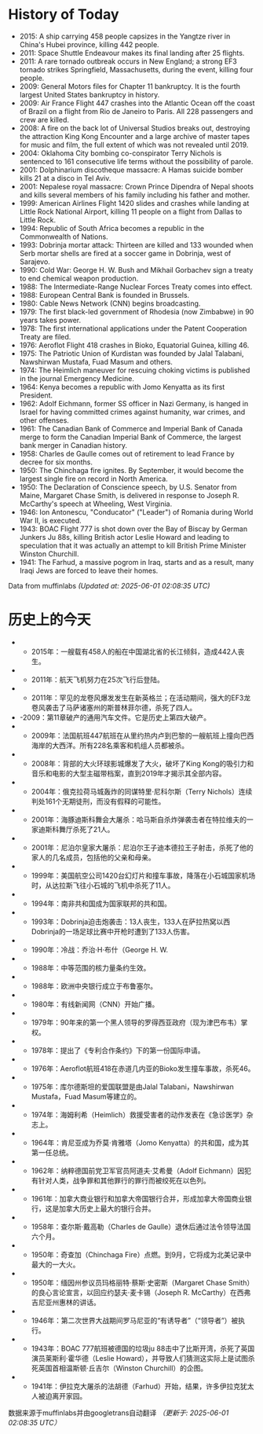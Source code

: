 # History of Today 

- 2015: A ship carrying 458 people capsizes in the Yangtze river in China's Hubei province, killing 442 people.
- 2011: Space Shuttle Endeavour makes its final landing after 25 flights.
- 2011: A rare tornado outbreak occurs in New England; a strong EF3 tornado strikes Springfield, Massachusetts, during the event, killing four people.
- 2009: General Motors files for Chapter 11 bankruptcy. It is the fourth largest United States bankruptcy in history.
- 2009: Air France Flight 447 crashes into the Atlantic Ocean off the coast of Brazil on a flight from Rio de Janeiro to Paris. All 228 passengers and crew are killed.
- 2008: A fire on the back lot of Universal Studios breaks out, destroying the attraction King Kong Encounter and a large archive of master tapes for music and film, the full extent of which was not revealed until 2019.
- 2004: Oklahoma City bombing co-conspirator Terry Nichols is sentenced to 161 consecutive life terms without the possibility of parole.
- 2001: Dolphinarium discotheque massacre: A Hamas suicide bomber kills 21 at a disco in Tel Aviv.
- 2001: Nepalese royal massacre: Crown Prince Dipendra of Nepal shoots and kills several members of his family including his father and mother.
- 1999: American Airlines Flight 1420 slides and crashes while landing at Little Rock National Airport, killing 11 people on a flight from Dallas to Little Rock.
- 1994: Republic of South Africa becomes a republic in the Commonwealth of Nations.
- 1993: Dobrinja mortar attack: Thirteen are killed and 133 wounded when Serb mortar shells are fired at a soccer game in Dobrinja, west of Sarajevo.
- 1990: Cold War: George H. W. Bush and Mikhail Gorbachev sign a treaty to end chemical weapon production.
- 1988: The Intermediate-Range Nuclear Forces Treaty comes into effect.
- 1988: European Central Bank is founded in Brussels.
- 1980: Cable News Network (CNN) begins broadcasting.
- 1979: The first black-led government of Rhodesia (now Zimbabwe) in 90 years takes power.
- 1978: The first international applications under the Patent Cooperation Treaty are filed.
- 1976: Aeroflot Flight 418 crashes in Bioko, Equatorial Guinea, killing 46.
- 1975: The Patriotic Union of Kurdistan was founded by Jalal Talabani, Nawshirwan Mustafa, Fuad Masum and others.
- 1974: The Heimlich maneuver for rescuing choking victims is published in the journal Emergency Medicine.
- 1964: Kenya becomes a republic with Jomo Kenyatta  as its first President.
- 1962: Adolf Eichmann, former SS officer in Nazi Germany, is hanged in Israel for having committed crimes against humanity, war crimes, and other offenses.
- 1961: The Canadian Bank of Commerce and Imperial Bank of Canada merge to form the Canadian Imperial Bank of Commerce, the largest bank merger in Canadian history.
- 1958: Charles de Gaulle comes out of retirement to lead France by decree for six months.
- 1950: The Chinchaga fire ignites. By September, it would become the largest single fire on record in North America.
- 1950: The Declaration of Conscience speech, by U.S. Senator from Maine, Margaret Chase Smith, is delivered in response to Joseph R. McCarthy's speech at Wheeling, West Virginia.
- 1946: Ion Antonescu, "Conducator" ("Leader") of Romania during World War II, is executed.
- 1943: BOAC Flight 777 is shot down over the Bay of Biscay by German Junkers Ju 88s, killing British actor Leslie Howard and leading to speculation that it was actually an attempt to kill British Prime Minister Winston Churchill.
- 1941: The Farhud, a massive pogrom in Iraq, starts and as a result, many Iraqi Jews are forced to leave their homes.

Data from muffinlabs
*(Updated at: 2025-06-01 02:08:35 UTC)*

# 历史上的今天 

- -  2015年：一艘载有458人的船在中国湖北省的长江倾斜，造成442人丧生。
- -  2011年：航天飞机努力在25次飞行后登陆。
- -  2011年：罕见的龙卷风爆发发生在新英格兰；在活动期间，强大的EF3龙卷风袭击了马萨诸塞州的斯普林菲尔德，杀死了四人。
- -2009：第11章破产的通用汽车文件。它是历史上第四大破产。
- -  2009年：法国航班447航班在从里约热内卢到巴黎的一艘航班上撞向巴西海岸的大西洋。所有228名乘客和机组人员都被杀。
- -  2008年：背部的大火环球影城爆发了大火，破坏了King Kong的吸引力和音乐和电影的大型主磁带档案，直到2019年才揭示其全部内容。
- -  2004年：俄克拉荷马城轰炸的同谋特里·尼科尔斯（Terry Nichols）连续判处161个无期徒刑，而没有假释的可能性。
- -  2001年：海豚迪斯科舞会大屠杀：哈马斯自杀炸弹袭击者在特拉维夫的一家迪斯科舞厅杀死了21人。
- -  2001年：尼泊尔皇家大屠杀：尼泊尔王子迪本德拉王子射击，杀死了他的家人的几名成员，包括他的父亲和母亲。
- -  1999年：美国航空公司1420台幻灯片和撞车事故，降落在小石城国家机场时，从达拉斯飞往小石城的飞机中杀死了11人。
- -  1994年：南非共和国成为国家联邦的共和国。
- -  1993年：Dobrinja迫击炮袭击：13人丧生，133人在萨拉热窝以西Dobrinja的一场足球比赛中开枪时遭到了133人伤害。
- -  1990年：冷战：乔治·H·布什（George H. W.
- -  1988年：中等范围的核力量条约生效。
- -  1988年：欧洲中央银行成立于布鲁塞尔。
- -  1980年：有线新闻网（CNN）开始广播。
- -  1979年：90年来的第一个黑人领导的罗得西亚政府（现为津巴布韦）掌权。
- -  1978年：提出了《专利合作条约》下的第一份国际申请。
- -  1976年：Aeroflot航班418在赤道几内亚的Bioko发生撞车事故，杀死46。
- -  1975年：库尔德斯坦的爱国联盟是由Jalal Talabani，Nawshirwan Mustafa，Fuad Masum等建立的。
- -  1974年：海姆利希（Heimlich）救援受害者的动作发表在《急诊医学》杂志上。
- -  1964年：肯尼亚成为乔莫·肯雅塔（Jomo Kenyatta）的共和国，成为其第一任总统。
- -  1962年：纳粹德国前党卫军官员阿道夫·艾希曼（Adolf Eichmann）因犯有针对人类，战争罪和其他罪行的罪行而被绞死在以色列。
- -  1961年：加拿大商业银行和加拿大帝国银行合并，形成加拿大帝国商业银行，这是加拿大历史上最大的银行合并。
- -  1958年：查尔斯·戴高勒（Charles de Gaulle）退休后通过法令领导法国六个月。
- -  1950年：奇查加（Chinchaga Fire）点燃。到9月，它将成为北美记录中最大的一大火。
- -  1950年：缅因州参议员玛格丽特·蔡斯·史密斯（Margaret Chase Smith）的良心言论宣言，以回应约瑟夫·麦卡锡（Joseph R. McCarthy）在西弗吉尼亚州惠林的讲话。
- -  1946年：第二次世界大战期间罗马尼亚的“有诱导者”（“领导者”）被执行。
- -  1943年：BOAC 777航班被德国的垃圾ju 88击中了比斯开湾，杀死了英国演员莱斯利·霍华德（Leslie Howard），并导致人们猜测这实际上是试图杀死英国首相温斯顿·丘吉尔（Winston Churchill）的企图。
- -  1941年：伊拉克大屠杀的法胡德（Farhud）开始，结果，许多伊拉克犹太人被迫离开家园。

数据来源于muffinlabs并由googletrans自动翻译
*（更新于: 2025-06-01 02:08:35 UTC）*